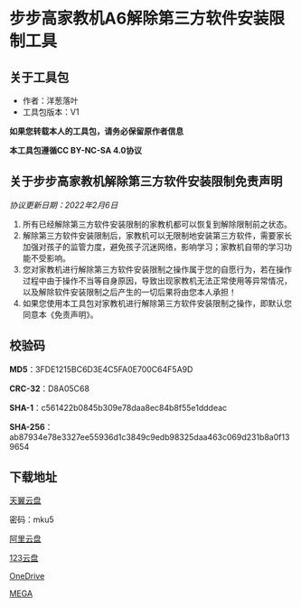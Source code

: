 # 步步高家教机A6解除第三方软件安装限制工具

## 关于工具包
- 作者：洋葱落叶
- 工具包版本：V1

**如果您转载本人的工具包，请务必保留原作者信息**

**本工具包遵循CC BY-NC-SA 4.0协议**

## 关于步步高家教机解除第三方软件安装限制免责声明
*协议更新日期：2022年2月6日*
1. 所有已经解除第三方软件安装限制的家教机都可以恢复到解除限制前之状态。
2. 解除第三方软件安装限制后，家教机可以无限制地安装第三方软件，需要家长加强对孩子的监管力度，避免孩子沉迷网络，影响学习；家教机自带的学习功能不受影响。
3. 您对家教机进行解除第三方软件安装限制之操作属于您的自愿行为，若在操作过程中由于操作不当等自身原因，导致出现家教机无法正常使用等异常情况，以及解除软件安装限制之后产生的一切后果将由您本人承担！
4. 如果您使用本工具包对家教机进行解除第三方软件安装限制之操作，即默认您同意本《免责声明》。

## 校验码
**MD5**：3FDE1215BC6D3E4C5FA0E700C64F5A9D

**CRC-32**：D8A05C68

**SHA-1**：c561422b0845b309e78daa8ec84b8f55e1dddeac

**SHA-256**：ab87934e78e3327ee55936d1c3849c9edb98325daa463c069d231b8a0f139654

## 下载地址
[天翼云盘](https://cloud.189.cn/t/7ZRjQfyiUjMj)

密码：mku5

[阿里云盘](https://www.aliyundrive.com/s/DJwUEwGVZss)

[123云盘](https://www.123pan.com/s/FbyrVv-dAqBH)

[OneDrive](https://dljz-my.sharepoint.com/:f:/g/personal/ycly_nii_ink/EttmU7jUdMlLsJhWay8clC0B4wMbs7l751JokoL9gO-4nQ?e=OJz0sr)

[MEGA](https://mega.nz/folder/hTNAkCKa#naLK3cpOYWtNplETxTNRbQ)
